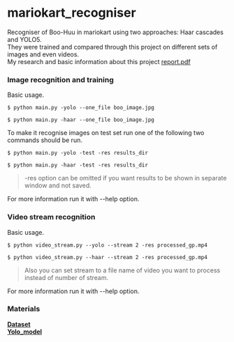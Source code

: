 # mariokart_recogniser
Recogniser of Boo-Huu in mariokart using two approaches: Haar cascades and YOLO5.  
They were trained and compared through this project on different sets of images and even videos.  
My research and basic information about this project [report.pdf](https://github.com/kargamant/mariokart_recogniser/blob/dc84a38c95d1e57eaf998624df63b5f6cd86d317/report.pdf)  
### Image recognition and training  
Basic usage.  
```
$ python main.py -yolo --one_file boo_image.jpg
```
```
$ python main.py -haar --one_file boo_image.jpg
```
To make it recognise images on test set run one of the following two commands should be run.  
```
$ python main.py -yolo -test -res results_dir
```
```
$ python main.py -haar -test -res results_dir
```
> -res option can be omitted if you want results to be shown in separate window and not saved.
  
For more information run it with --help option.  
### Video stream recognition  
Basic usage.  
```
$ python video_stream.py --yolo --stream 2 -res processed_gp.mp4
```
```
$ python video_stream.py --haar --stream 2 -res processed_gp.mp4
```
> Also you can set stream to a file name of video you want to process instead of number of stream.
  
For more information run it with --help option.  

### Materials  
[**Dataset**](https://universe.roboflow.com/hope-demigod-g0ixy/mario-kart-8-deluxe-buu-huu-detection)  
[**Yolo_model**](https://github.com/ultralytics/yolov5)  
